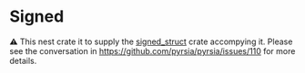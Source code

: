 # Signed

:warning: This nest crate it to supply the [signed_struct](../signed_struct/) crate accompying it.
Please see the conversation in https://github.com/pyrsia/pyrsia/issues/110 for more details.
